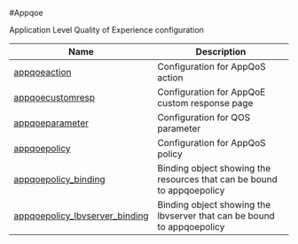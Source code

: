 #Appqoe

Application Level Quality of Experience configuration


<table><thead><tr><th>Name</th><th>Description</th></tr></thead><tbody><tr><td><a href="../../../configuration/appqoe/appqoeaction/appqoeaction">appqoeaction</a></td><td>Configuration for AppQoS action</td><tr><tr><td><a href="../../../configuration/appqoe/appqoecustomresp/appqoecustomresp">appqoecustomresp</a></td><td>Configuration for AppQoE custom response page</td><tr><tr><td><a href="../../../configuration/appqoe/appqoeparameter/appqoeparameter">appqoeparameter</a></td><td>Configuration for QOS parameter</td><tr><tr><td><a href="../../../configuration/appqoe/appqoepolicy/appqoepolicy">appqoepolicy</a></td><td>Configuration for AppQoS policy</td><tr><tr><td><a href="../../../configuration/appqoe/appqoepolicy_binding/appqoepolicy_binding">appqoepolicy_binding</a></td><td>Binding object showing the resources that can be bound to appqoepolicy</td><tr><tr><td><a href="../../../configuration/appqoe/appqoepolicy_lbvserver_binding/appqoepolicy_lbvserver_binding">appqoepolicy_lbvserver_binding</a></td><td>Binding object showing the lbvserver that can be bound to appqoepolicy</td><tr></tbody></table>
